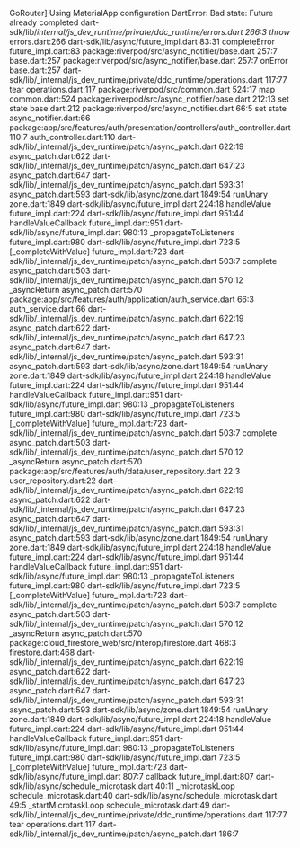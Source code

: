 GoRouter] Using MaterialApp configuration
DartError: Bad state: Future already completed
dart-sdk/lib/_internal/js_dev_runtime/private/ddc_runtime/errors.dart 266:3        throw_
errors.dart:266
dart-sdk/lib/async/future_impl.dart 83:31                                          completeError
future_impl.dart:83
package:riverpod/src/async_notifier/base.dart 257:7                                <fn>
base.dart:257
package:riverpod/src/async_notifier/base.dart 257:7                                onError
base.dart:257
dart-sdk/lib/_internal/js_dev_runtime/private/ddc_runtime/operations.dart 117:77   tear
operations.dart:117
package:riverpod/src/common.dart 524:17                                            map
common.dart:524
package:riverpod/src/async_notifier/base.dart 212:13                               set state
base.dart:212
package:riverpod/src/async_notifier.dart 66:5                                      set state
async_notifier.dart:66
package:app/src/features/auth/presentation/controllers/auth_controller.dart 110:7  <fn>
auth_controller.dart:110
dart-sdk/lib/_internal/js_dev_runtime/patch/async_patch.dart 622:19                <fn>
async_patch.dart:622
dart-sdk/lib/_internal/js_dev_runtime/patch/async_patch.dart 647:23                <fn>
async_patch.dart:647
dart-sdk/lib/_internal/js_dev_runtime/patch/async_patch.dart 593:31                <fn>
async_patch.dart:593
dart-sdk/lib/async/zone.dart 1849:54                                               runUnary
zone.dart:1849
dart-sdk/lib/async/future_impl.dart 224:18                                         handleValue
future_impl.dart:224
dart-sdk/lib/async/future_impl.dart 951:44                                         handleValueCallback
future_impl.dart:951
dart-sdk/lib/async/future_impl.dart 980:13                                         _propagateToListeners
future_impl.dart:980
dart-sdk/lib/async/future_impl.dart 723:5                                          [_completeWithValue]
future_impl.dart:723
dart-sdk/lib/_internal/js_dev_runtime/patch/async_patch.dart 503:7                 complete
async_patch.dart:503
dart-sdk/lib/_internal/js_dev_runtime/patch/async_patch.dart 570:12                _asyncReturn
async_patch.dart:570
package:app/src/features/auth/application/auth_service.dart 66:3                   <fn>
auth_service.dart:66
dart-sdk/lib/_internal/js_dev_runtime/patch/async_patch.dart 622:19                <fn>
async_patch.dart:622
dart-sdk/lib/_internal/js_dev_runtime/patch/async_patch.dart 647:23                <fn>
async_patch.dart:647
dart-sdk/lib/_internal/js_dev_runtime/patch/async_patch.dart 593:31                <fn>
async_patch.dart:593
dart-sdk/lib/async/zone.dart 1849:54                                               runUnary
zone.dart:1849
dart-sdk/lib/async/future_impl.dart 224:18                                         handleValue
future_impl.dart:224
dart-sdk/lib/async/future_impl.dart 951:44                                         handleValueCallback
future_impl.dart:951
dart-sdk/lib/async/future_impl.dart 980:13                                         _propagateToListeners
future_impl.dart:980
dart-sdk/lib/async/future_impl.dart 723:5                                          [_completeWithValue]
future_impl.dart:723
dart-sdk/lib/_internal/js_dev_runtime/patch/async_patch.dart 503:7                 complete
async_patch.dart:503
dart-sdk/lib/_internal/js_dev_runtime/patch/async_patch.dart 570:12                _asyncReturn
async_patch.dart:570
package:app/src/features/auth/data/user_repository.dart 22:3                       <fn>
user_repository.dart:22
dart-sdk/lib/_internal/js_dev_runtime/patch/async_patch.dart 622:19                <fn>
async_patch.dart:622
dart-sdk/lib/_internal/js_dev_runtime/patch/async_patch.dart 647:23                <fn>
async_patch.dart:647
dart-sdk/lib/_internal/js_dev_runtime/patch/async_patch.dart 593:31                <fn>
async_patch.dart:593
dart-sdk/lib/async/zone.dart 1849:54                                               runUnary
zone.dart:1849
dart-sdk/lib/async/future_impl.dart 224:18                                         handleValue
future_impl.dart:224
dart-sdk/lib/async/future_impl.dart 951:44                                         handleValueCallback
future_impl.dart:951
dart-sdk/lib/async/future_impl.dart 980:13                                         _propagateToListeners
future_impl.dart:980
dart-sdk/lib/async/future_impl.dart 723:5                                          [_completeWithValue]
future_impl.dart:723
dart-sdk/lib/_internal/js_dev_runtime/patch/async_patch.dart 503:7                 complete
async_patch.dart:503
dart-sdk/lib/_internal/js_dev_runtime/patch/async_patch.dart 570:12                _asyncReturn
async_patch.dart:570
package:cloud_firestore_web/src/interop/firestore.dart 468:3                       <fn>
firestore.dart:468
dart-sdk/lib/_internal/js_dev_runtime/patch/async_patch.dart 622:19                <fn>
async_patch.dart:622
dart-sdk/lib/_internal/js_dev_runtime/patch/async_patch.dart 647:23                <fn>
async_patch.dart:647
dart-sdk/lib/_internal/js_dev_runtime/patch/async_patch.dart 593:31                <fn>
async_patch.dart:593
dart-sdk/lib/async/zone.dart 1849:54                                               runUnary
zone.dart:1849
dart-sdk/lib/async/future_impl.dart 224:18                                         handleValue
future_impl.dart:224
dart-sdk/lib/async/future_impl.dart 951:44                                         handleValueCallback
future_impl.dart:951
dart-sdk/lib/async/future_impl.dart 980:13                                         _propagateToListeners
future_impl.dart:980
dart-sdk/lib/async/future_impl.dart 723:5                                          [_completeWithValue]
future_impl.dart:723
dart-sdk/lib/async/future_impl.dart 807:7                                          callback
future_impl.dart:807
dart-sdk/lib/async/schedule_microtask.dart 40:11                                   _microtaskLoop
schedule_microtask.dart:40
dart-sdk/lib/async/schedule_microtask.dart 49:5                                    _startMicrotaskLoop
schedule_microtask.dart:49
dart-sdk/lib/_internal/js_dev_runtime/private/ddc_runtime/operations.dart 117:77   tear
operations.dart:117
dart-sdk/lib/_internal/js_dev_runtime/patch/async_patch.dart 186:7                 <fn>